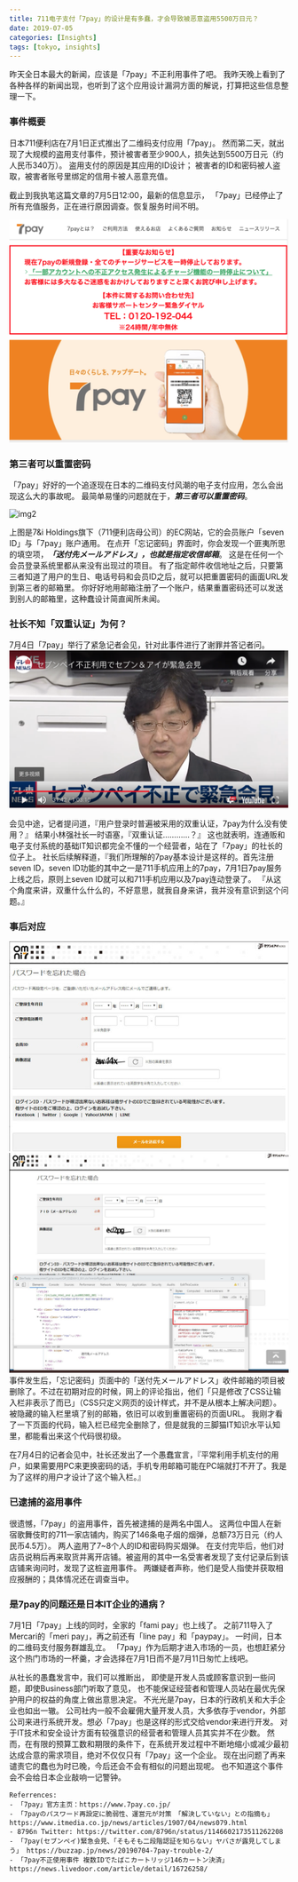 ```yaml
---
title: 711电子支付「7pay」的设计是有多蠢，才会导致被恶意盗用5500万日元？
date: 2019-07-05
categories: [Insights]
tags: [tokyo, insights]
---
```


昨天全日本最大的新闻，应该是「7pay」不正利用事件了吧。
我昨天晚上看到了各种各样的新闻出现，也听到了这个应用设计漏洞方面的解说，打算把这些信息整理一下。


### 事件概要

日本711便利店在7月1日正式推出了二维码支付应用「7pay」。
然而第二天，就出现了大规模的盗用支付事件，预计被害者至少900人，损失达到5500万日元（约人民币340万）。
盗用支付的原因是其应用的ID设计；
被害者的ID和密码被人盗取，被害者账号里绑定的信用卡被人恶意充值。

截止到我执笔这篇文章的7月5日12:00，最新的信息显示，
「7pay」已经停止了所有充值服务，正在进行原因调查。恢复服务时间不明。

![img1](/assets/img/postimg/711/1.png)


### 第三者可以重置密码
「7pay」好好的一个追逐现在日本的二维码支付风潮的电子支付应用，怎么会出现这么大的事故呢。
最简单易懂的问题就在于，***第三者可以重置密码***。

![img2](https://hellomomiji.github.io/media/2019-07-05-711/2.jpg)

上图是7&i Holdings旗下（711便利店母公司）的EC网站，它的会员账户「seven ID」与「7pay」账户通用。
在点开「忘记密码」界面时，你会发现一个匪夷所思的填空项，***「送付先メールアドレス」，也就是指定收信邮箱***。
这是在任何一个会员登录系统里都从来没有出现过的项目。
有了指定邮件收信地址之后，只要第三者知道了用户的生日、电话号码和会员ID之后，就可以把重置密码的画面URL发到第三者的邮箱里。
你好好地用邮箱注册了一个账户，结果重置密码还可以发送到别人的邮箱里，这种蠢设计简直闻所未闻。

### 社长不知「双重认证」为何？
7月4日「7pay」举行了紧急记者会见，针对此事件进行了谢罪并答记者问。
![img3](/assets/img/postimg/711/3.png)

会见中途，记者提问道，『用户登录时普遍被采用的双重认证，7pay为什么没有使用？』
结果小林强社长一时语塞，『双重认证…………？』
这也就表明，连通贩和电子支付系统的基础IT知识都完全不懂的一个经营者，站在了「7pay」的社长的位子上。
社长后续解释道，『我们所理解的7pay基本设计是这样的。首先注册seven ID，seven ID功能的其中之一是711手机应用上的7pay，7月1日7pay服务上线之后，原则上seven ID就可以和711手机应用以及7pay连动登录了。
『从这个角度来讲，双重什么什么的，不好意思，就我自身来讲，我并没有意识到这个问题。』



### 事后对应

![img4](/assets/img/postimg/711/4.jpg)
![img5](/assets/img/postimg/711/5.png)
事件发生后，「忘记密码」页面中的「送付先メールアドレス」收件邮箱的项目被删除了。不过在初期对应的时候，网上的评论指出，他们「只是修改了CSS让输入栏非表示了而已」（CSS只定义网页的设计样式，并不是从根本上解决问题）。被隐藏的输入栏里填了别的邮箱，依旧可以收到重置密码的页面URL。
我刚才看了一下页面的代码，输入栏已经完全删除了，但是就我的三脚猫IT知识水平认知里，都能看出来这个代码很初级。

在7月4日的记者会见中，社长还发出了一个愚蠢宣言，『平常利用手机支付的用户，如果需要用PC来更换密码的话，手机专用邮箱可能在PC端就打不开了。我是为了这样的用户才设计了这个输入栏。』

### 已逮捕的盗用事件
很遗憾，「7pay」的盗用事件，首先被逮捕的是两名中国人。
这两位中国人在新宿歌舞伎町的711一家店铺内，购买了146条电子烟的烟弹，总额73万日元（约人民币4.5万）。
两人盗用了7~8个人的ID和密码购买烟弹。
在支付完毕后，他们对店员说稍后再来取货并离开店铺。被盗用的其中一名受害者发现了支付记录后到该店铺来询问时，发现了这桩盗用事件。
两嫌疑者声称，他们是受人指使并获取相应报酬的；具体情况还在调查当中。

### 是7pay的问题还是日本IT企业的通病？
7月1日「7pay」上线的同时，全家的「fami pay」也上线了。
之前711导入了Mercari的「meri pay」，再之前还有「line pay」和「paypay」。
一时间，日本的二维码支付服务群雄乱立。
「7pay」作为后期才进入市场的一员，也想赶紧分这个热门市场的一杯羹，才会选择在7月1日而不是7月11日匆忙上线吧。

从社长的愚蠢发言中，我们可以推断出，
即使是开发人员或顾客意识到一些问题，即使Business部门听取了意见，
也不能保证经营者和管理人员站在最优先保护用户的权益的角度上做出意思决定。
不光光是7pay，日本的行政机关和大手企业也如出一辙。
公司社内一般不会雇佣大量开发人员，大多依存于vendor，外部公司来进行系统开发。想必「7pay」也是这样的形式交给vendor来进行开发。
对于IT技术和安全设计方面有较强意识的经营者和管理人员其实并不在少数。
然而，在有限的预算工数和期限的条件下，在系统开发过程中不断地缩小或减少最初达成合意的需求项目，绝对不仅仅只有「7pay」这一个企业。
现在出问题了再来谴责它的蠢也为时已晚，今后还会不会有相似的问题出现呢。
也不知道这个事件会不会给日本企业敲响一记警钟。


```
Referrences:
- 「7pay」官方主页：https://www.7pay.co.jp/
- 「7payのパスワード再設定に脆弱性、運営元が対策　「解決していない」との指摘も」https://www.itmedia.co.jp/news/articles/1907/04/news079.html
- 8796n Twitter: https://twitter.com/8796n/status/1146602173511262208
- 「7pay(セブンペイ)緊急会見、「そもそも二段階認証を知らない」ヤバさが露見してしまう」 https://buzzap.jp/news/20190704-7pay-trouble-2/
- 「7pay不正使用事件 複数IDでたばこカートリッジ146カートン決済」https://news.livedoor.com/article/detail/16726258/
```
